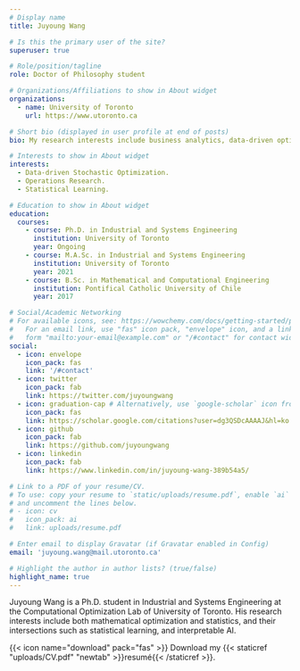 ```yaml
---
# Display name
title: Juyoung Wang

# Is this the primary user of the site?
superuser: true

# Role/position/tagline
role: Doctor of Philosophy student

# Organizations/Affiliations to show in About widget
organizations:
  - name: University of Toronto
    url: https://www.utoronto.ca

# Short bio (displayed in user profile at end of posts)
bio: My research interests include business analytics, data-driven optimization, machine learning, operations research and statistics.

# Interests to show in About widget
interests:
  - Data-driven Stochastic Optimization.
  - Operations Research.
  - Statistical Learning.

# Education to show in About widget
education:
  courses:
    - course: Ph.D. in Industrial and Systems Engineering
      institution: University of Toronto
      year: Ongoing
    - course: M.A.Sc. in Industrial and Systems Engineering
      institution: University of Toronto
      year: 2021
    - course: B.Sc. in Mathematical and Computational Engineering
      institution: Pontifical Catholic University of Chile
      year: 2017

# Social/Academic Networking
# For available icons, see: https://wowchemy.com/docs/getting-started/page-builder/#icons
#   For an email link, use "fas" icon pack, "envelope" icon, and a link in the
#   form "mailto:your-email@example.com" or "/#contact" for contact widget.
social:
  - icon: envelope
    icon_pack: fas
    link: '/#contact'
  - icon: twitter
    icon_pack: fab
    link: https://twitter.com/juyoungwang
  - icon: graduation-cap # Alternatively, use `google-scholar` icon from `ai` icon pack
    icon_pack: fas
    link: https://scholar.google.com/citations?user=dg3QSDcAAAAJ&hl=ko
  - icon: github
    icon_pack: fab
    link: https://github.com/juyoungwang
  - icon: linkedin
    icon_pack: fab
    link: https://www.linkedin.com/in/juyoung-wang-389b54a5/

# Link to a PDF of your resume/CV.
# To use: copy your resume to `static/uploads/resume.pdf`, enable `ai` icons in `params.toml`,
# and uncomment the lines below.
# - icon: cv
#   icon_pack: ai
#   link: uploads/resume.pdf

# Enter email to display Gravatar (if Gravatar enabled in Config)
email: 'juyoung.wang@mail.utoronto.ca'

# Highlight the author in author lists? (true/false)
highlight_name: true
---
```


Juyoung Wang is a Ph.D. student in Industrial and Systems Engineering at the Computational Optimization Lab of University of Toronto. His research interests include both mathematical optimization and statistics, and their intersections such as statistical learning, and interpretable AI.

{{< icon name="download" pack="fas" >}} Download my {{< staticref "uploads/CV.pdf" "newtab" >}}resumé{{< /staticref >}}.